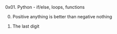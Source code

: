 0x01. Python - if/else, loops, functions

0. Positive anything is better than negative nothing

1. The last digit
